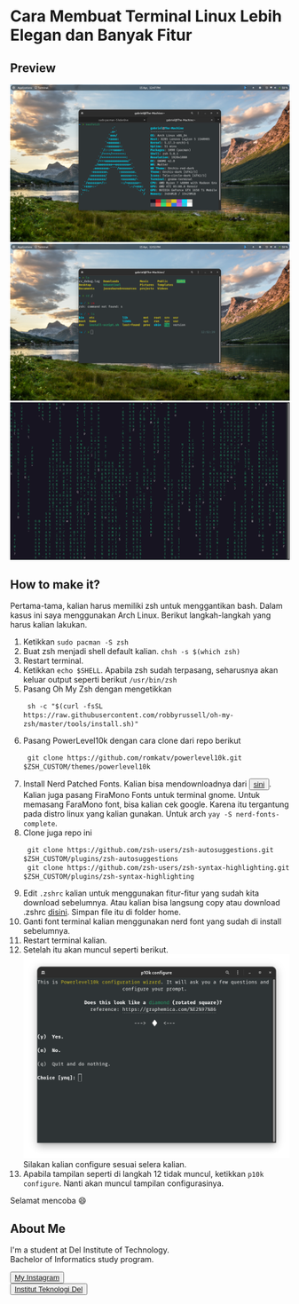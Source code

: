 # Cara Membuat Terminal Linux Lebih Elegan dan Banyak Fitur

## Preview

![ss](Screenshot%20from%202022-04-15%2012-47-56.png) <br>
![ss1](Screenshot%20from%202022-04-15%2012-52-46.png) <br>
![ss2](Screenshot%20from%202022-04-15%2012-55-37.png) <br>

## How to make it?

Pertama-tama, kalian harus memiliki zsh untuk menggantikan bash. Dalam kasus ini saya menggunakan Arch Linux. Berikut langkah-langkah yang harus kalian lakukan.
1. Ketikkan `sudo pacman -S zsh`
2. Buat zsh menjadi shell default kalian. `chsh -s $(which zsh)`
3. Restart terminal.
4. Ketikkan `echo $SHELL`. Apabila zsh sudah terpasang, seharusnya akan keluar output seperti berikut `/usr/bin/zsh`
5. Pasang Oh My Zsh dengan mengetikkan
   ```
    sh -c "$(curl -fsSL https://raw.githubusercontent.com/robbyrussell/oh-my-zsh/master/tools/install.sh)"
   ```
6. Pasang PowerLevel10k dengan cara clone dari repo berikut
   ```
    git clone https://github.com/romkatv/powerlevel10k.git $ZSH_CUSTOM/themes/powerlevel10k
   ```
7. Install Nerd Patched Fonts. Kalian bisa mendownloadnya dari <button><a href="https://github.com/ryanoasis/nerd-fonts/blob/master/patched-fonts/FiraMono/Regular/complete/Fura%20Mono%20Regular%20Nerd%20Font%20Complete.otf?raw=true">sini</a></button>. Kalian juga pasang FiraMono Fonts untuk terminal gnome. Untuk memasang FaraMono font, bisa kalian cek google. Karena itu tergantung pada distro linux yang kalian gunakan. Untuk arch `yay -S nerd-fonts-complete`.
8. Clone juga repo ini
   ```
    git clone https://github.com/zsh-users/zsh-autosuggestions.git $ZSH_CUSTOM/plugins/zsh-autosuggestions
    git clone https://github.com/zsh-users/zsh-syntax-highlighting.git $ZSH_CUSTOM/plugins/zsh-syntax-highlighting
   ```
9. Edit `.zshrc` kalian untuk menggunakan fitur-fitur yang sudah kita download sebelumnya. Atau kalian bisa langsung copy atau download .zshrc [disini](.zshrc). Simpan file itu di folder home.
10. Ganti font terminal kalian menggunakan nerd font yang sudah di install sebelumnya.
11. Restart terminal kalian.
12. Setelah itu akan muncul seperti berikut.
    ![p10k](Screenshot%20from%202022-04-15%2013-19-06.png) <br>
    Silakan kalian configure sesuai selera kalian.
13. Apabila tampilan seperti di langkah 12 tidak muncul, ketikkan `p10k configure`. Nanti akan muncul tampilan configurasinya.

Selamat mencoba :smile:

## <b>About Me</b>

I'm a student at Del Institute of Technology. <br>
Bachelor of Informatics study program. <br>


<button><a href="https://www.instagram.com/gabrielhtg77/">My Instagram</a></button>
<br>
<button><a href="https://www.del.ac.id/">Institut Teknologi Del</a></button>
